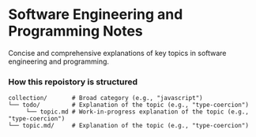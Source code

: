 # Software Engineering and Programming Notes

Concise and comprehensive explanations of key topics in software engineering and programming.

### How this repoistory is structured

```shell
collection/       # Broad category (e.g., "javascript")
└── todo/         # Explanation of the topic (e.g., "type-coercion")
     └── topic.md # Work-in-progress explanation of the topic (e.g., "type-coercion")
└── topic.md/     # Explanation of the topic (e.g., "type-coercion")
```
